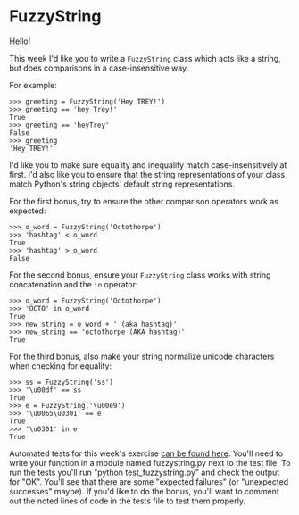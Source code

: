 # FuzzyString

Hello!

This week I'd like you to write a `FuzzyString` class which acts like a string, but does comparisons in a case-insensitive way.

For example:

    >>> greeting = FuzzyString('Hey TREY!')
    >>> greeting == 'hey Trey!'
    True
    >>> greeting == 'heyTrey'
    False
    >>> greeting
    'Hey TREY!'

I'd like you to make sure equality and inequality match case-insensitively at first. I'd also like you to ensure that the string representations of your class match Python's string objects' default string representations.

For the first bonus, try to ensure the other comparison operators work as expected:

    >>> o_word = FuzzyString('Octothorpe')
    >>> 'hashtag' < o_word
    True
    >>> 'hashtag' > o_word
    False

For the second bonus, ensure your `FuzzyString` class works with string concatenation and the `in` operator:

    >>> o_word = FuzzyString('Octothorpe')
    >>> 'OCTO' in o_word
    True
    >>> new_string = o_word + ' (aka hashtag)'
    >>> new_string == 'octothorpe (AKA hashtag)'
    True

For the third bonus, also make your string normalize unicode characters when checking for equality:

    >>> ss = FuzzyString('ss')
    >>> '\u00df' == ss
    True
    >>> e = FuzzyString('\u00e9')
    >>> '\u0065\u0301' == e
    True
    >>> '\u0301' in e
    True

Automated tests for this week's exercise [can be found here](https://www.pythonmorsels.com/exercises/9655802abaef47c682555c198ee8b641/tests/). You'll need to write your function in a module named fuzzystring.py next to the test file. To run the tests you'll run "python test_fuzzystring.py" and check the output for "OK". You'll see that there are some "expected failures" (or "unexpected successes" maybe). If you'd like to do the bonus, you'll want to comment out the noted lines of code in the tests file to test them properly.